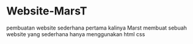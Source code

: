 # Website-MarsT
pembuatan website sederhana 
pertama kalinya Marst membuat sebuah website yang sederhana hanya menggunakan html css
